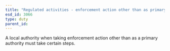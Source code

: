 ```yaml
---
title: "Regulated activities - enforcement action other than as primary authority"
esd_id: 3066
type: duty
parent_id:  
---
```


A local authority when taking enforcement action other than as a primary authority must take certain steps.

